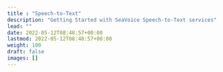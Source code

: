 ```yaml
---
title : "Speech-to-Text"
description: "Getting Started with SeaVoice Speech-to-Text services"
lead: ""
date: 2022-05-12T08:48:57+00:00
lastmod: 2022-05-12T08:48:57+00:00
weight: 100
draft: false
images: []
---
```

